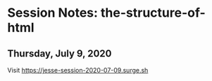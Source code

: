 # Session Notes: the-structure-of-html
## Thursday, July 9, 2020

Visit <https://jesse-session-2020-07-09.surge.sh>
